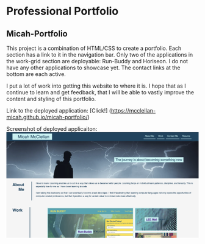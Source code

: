# Professional Portfolio

## Micah-Portfolio

This project is a combination of HTML/CSS to create a portfolio. Each section has a link to it in the navigation bar. Only two of the applications in the work-grid section are deployable: Run-Buddy and Horiseon. I do not have any other applications to showcase yet. The contact links at the bottom are each active.

I put a lot of work into getting this website to where it is. I hope that as I continue to learn and get feedback, that I will be able to vastly improve the content and styling of this portfolio.

Link to the deployed application:
[Click!] (https://mcclellan-micah.github.io/micah-portfolio/)

Screenshot of deployed applicaiton:
![Portfolio-Micah Screenshot](assets/images/portfolio-screenshot.png)